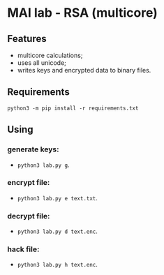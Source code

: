 # MAI lab - RSA (multicore)

## Features

- multicore calculations;
- uses all unicode;
- writes keys and encrypted data to binary files.

## Requirements

    python3 -m pip install -r requirements.txt

## Using

### generate keys:
- `python3 lab.py g`.

### encrypt file:
- `python3 lab.py e text.txt`.

### decrypt file:
- `python3 lab.py d text.enc`.

### hack file:
- `python3 lab.py h text.enc`.

